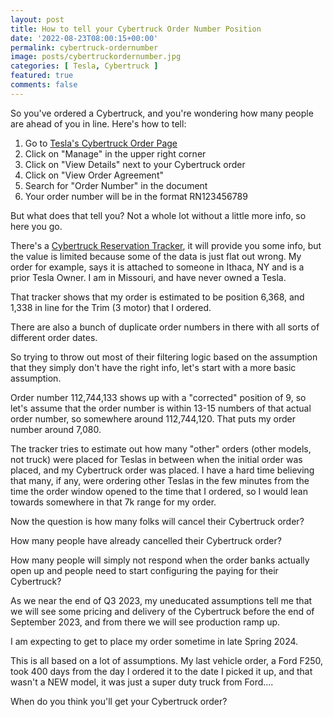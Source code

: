 ```yaml
---
layout: post
title: How to tell your Cybertruck Order Number Position
date: '2022-08-23T08:00:15+00:00'
permalink: cybertruck-ordernumber
image: posts/cybertruckordernumber.jpg
categories: [ Tesla, Cybertruck ]
featured: true
comments: false 
---
```

So you've ordered a Cybertruck, and you're wondering how many people are ahead of you in line.  Here's how to tell:

1. Go to [Tesla's Cybertruck Order Page](https://www.tesla.com/cybertruck)
2. Click on "Manage" in the upper right corner
3. Click on "View Details" next to your Cybertruck order
4. Click on "View Order Agreement"
5. Search for "Order Number" in the document
6. Your order number will be in the format RN123456789

But what does that tell you? Not a whole lot without a little more info, so here you go.

There's a [Cybertruck Reservation Tracker](https://sites.google.com/view/tesla-reservation-tracker), it will provide you some info, but the value is limited because some of the data is just flat out wrong. My order for example, says it is attached to someone in Ithaca, NY and is a prior Tesla Owner. I am in Missouri, and have never owned a Tesla.

That tracker shows that my order is estimated to be position 6,368, and 1,338 in line for the Trim (3 motor) that I ordered.

There are also a bunch of duplicate order numbers in there with all sorts of different order dates. 

So trying to throw out most of their filtering logic based on the assumption that they simply don't have the right info, let's start with a more basic assumption.

Order number 112,744,133 shows up with a "corrected" position of 9, so let's assume that the order number is within 13-15 numbers of that actual order number, so somewhere around 112,744,120. That puts my order number around 7,080. 

The tracker tries to estimate out how many "other" orders (other models, not truck) were placed for Teslas in between when the initial order was placed, and my Cybertruck order was placed. I have a hard time believing that many, if any, were ordering other Teslas in the few minutes from the time the order window opened to the time that I ordered, so I would lean towards somewhere in that 7k range for my order.

Now the question is how many folks will cancel their Cybertruck order?

How many people have already cancelled their Cybertruck order?

How many people will simply not respond when the order banks actually open up and people need to start configuring the paying for their Cybertruck? 

As we near the end of Q3 2023, my uneducated assumptions tell me that we will see some pricing and delivery of the Cybertruck before the end of September 2023, and from there we will see production ramp up. 

I am expecting to get to place my order sometime in late Spring 2024.

This is all based on a lot of assumptions. My last vehicle order, a Ford F250, took 400 days from the day I ordered it to the date I picked it up, and that wasn't a NEW model, it was just a super duty truck from Ford....

When do you think you'll get your Cybertruck order?

